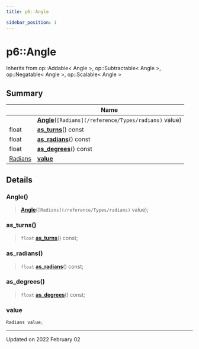```yaml
---
title: p6::Angle

sidebar_position: 1
---
```


# p6::Angle





Inherits from op::Addable< Angle >, op::Subtractable< Angle >, op::Negatable< Angle >, op::Scalable< Angle >



## Summary

|                | Name           |
| -------------- | -------------- |
| | **[Angle](/reference/Types/angle#angle)**(`[Radians](/reference/Types/radians)` value) |
| float | **[as_turns](/reference/Types/angle#as_turns)**() const |
| float | **[as_radians](/reference/Types/angle#as_radians)**() const |
| float | **[as_degrees](/reference/Types/angle#as_degrees)**() const |
| [Radians](/reference/Types/radians) | **[value](/reference/Types/angle#value)**  |

## Details


### Angle()

> **[Angle](/reference/Types/angle#angle)**(`[Radians](/reference/Types/radians)` value);



### as_turns()

> `float` **[as_turns](/reference/Types/angle#as_turns)**() const;



### as_radians()

> `float` **[as_radians](/reference/Types/angle#as_radians)**() const;



### as_degrees()

> `float` **[as_degrees](/reference/Types/angle#as_degrees)**() const;





### value

```cpp
Radians value;
```


-------------------------------

Updated on 2022 February 02